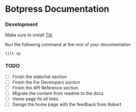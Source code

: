 # Botpress Documentation

### Development

Make sure to install [Tilt](https://tilt.dev/).

Run the following command at the root of your documentation

```
tilt up
```

### TODO

- [ ] Finish the webchat section
- [ ] Finish the For Developers section
- [ ] Finish the API Reference section
- [ ] Migrate the content from readme to the docs
- [ ] Home page fix all links
- [ ] Design the home page with the feedback from Robert
